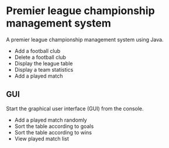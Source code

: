 # Premier league championship management system
A premier league championship management system using Java.

- Add a football club
- Delete a football club
- Display the league table
- Display a team statistics
- Add a played match

## GUI
Start the graphical user interface (GUI) from the console.

- Add a played match randomly
- Sort the table according to goals
- Sort the table according to wins
- View played match list
